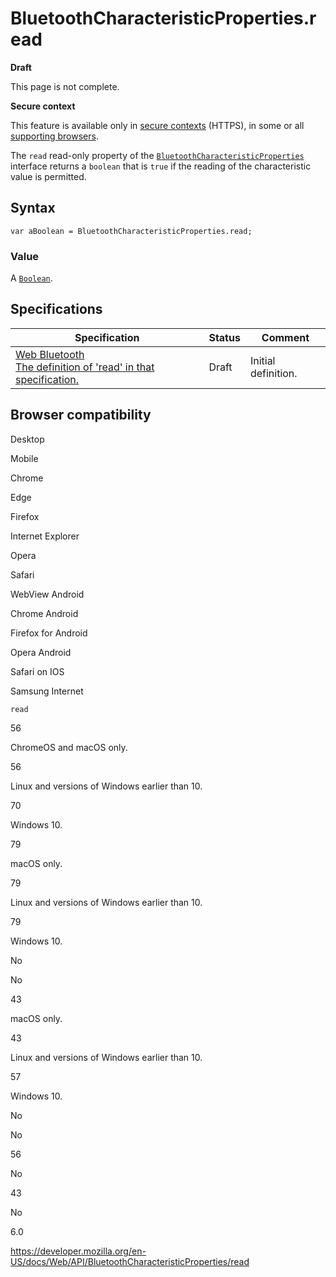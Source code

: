 # BluetoothCharacteristicProperties.read

**Draft**

This page is not complete.

**Secure context**

This feature is available only in [secure contexts](https://developer.mozilla.org/en-US/docs/Web/Security/Secure_Contexts) (HTTPS), in some or all [supporting browsers](#browser_compatibility).

The `read` read-only property of the [`BluetoothCharacteristicProperties`](../bluetoothcharacteristicproperties) interface returns a `boolean` that is `true` if the reading of the characteristic value is permitted.

## Syntax

    var aBoolean = BluetoothCharacteristicProperties.read;

### Value

A [`Boolean`](https://developer.mozilla.org/en-US/docs/Web/JavaScript/Reference/Global_Objects/Boolean).

## Specifications

<table><thead><tr class="header"><th>Specification</th><th>Status</th><th>Comment</th></tr></thead><tbody><tr class="odd"><td><a href="https://webbluetoothcg.github.io/web-bluetooth/#dom-bluetoothcharacteristicproperties-read">Web Bluetooth<br />
<span class="small">The definition of 'read' in that specification.</span></a></td><td><span class="spec-draft">Draft</span></td><td>Initial definition.</td></tr></tbody></table>

## Browser compatibility

Desktop

Mobile

Chrome

Edge

Firefox

Internet Explorer

Opera

Safari

WebView Android

Chrome Android

Firefox for Android

Opera Android

Safari on IOS

Samsung Internet

`read`

56

ChromeOS and macOS only.

56

Linux and versions of Windows earlier than 10.

70

Windows 10.

79

macOS only.

79

Linux and versions of Windows earlier than 10.

79

Windows 10.

No

No

43

macOS only.

43

Linux and versions of Windows earlier than 10.

57

Windows 10.

No

No

56

No

43

No

6.0

<a href="https://developer.mozilla.org/en-US/docs/Web/API/BluetoothCharacteristicProperties/read" class="_attribution-link">https://developer.mozilla.org/en-US/docs/Web/API/BluetoothCharacteristicProperties/read</a>
